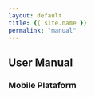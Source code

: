 ```yaml
---
layout: default
title: {{ site.name }}
permalink: "manual"
---
```



## **User Manual**
### Mobile Plataform
